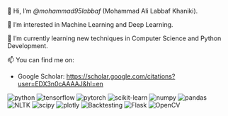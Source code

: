 👋 Hi, I’m *@mohammad95labbaf* (Mohammad Ali Labbaf Khaniki).

👀 I’m interested in Machine Learning and Deep Learning.

🌱 I’m currently learning new techniques in Computer Science and Python Development.

📫 You can find me on:
* Google Scholar: https://scholar.google.com/citations?user=EDX3n0cAAAAJ&hl=en

<img src="https://img.shields.io/badge/python-black?style=for-the-badge&logo=python" alt="python"/> <img src="https://img.shields.io/badge/TensorFlow-black?style=flat-square&logo=tensorflow" alt="tensorflow"/> <img src="https://img.shields.io/badge/PyTorch-black?style=flat-square&logo=pytorch" alt="pytorch"/> <img src="https://img.shields.io/badge/scikit--learn-black?style=flat-square&logo=scikit-learn" alt="scikit-learn"/> <img src="https://img.shields.io/badge/Numpy-black?style=flat-square&logo=numpy" alt="numpy"/> <img src="https://img.shields.io/badge/pandas-black?style=flat-square&logo=pandas" alt="pandas"/> <img src="https://img.shields.io/badge/NLTK-black?style=flat-square&logo=NLTK" alt="NLTK"/> <img src="https://img.shields.io/badge/scipy-black?style=flat-square&logo=scipy" alt="scipy"/> <img src="https://img.shields.io/badge/plotly-black?style=flat-square&logo=plotly" alt="plotly"/> <img src="https://img.shields.io/badge/Backtesting-black?style=flat-square&logo=Backtesting" alt="Backtesting"/> <img src="https://img.shields.io/badge/Flask-black?style=flat-square&logo=flask" alt="Flask"/> <img src="https://img.shields.io/badge/OpenCV-black?style=flat-square&logo=opencv" alt="OpenCV"/>

<!--- mohammad95labbaf/mohammad95labbaf is a ✨ special ✨ repository because its `README.md` (this file) appears on your GitHub profile. You can click the Preview link to take a look at your changes. -->

